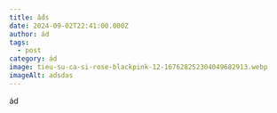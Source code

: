 ```yaml
---
title: ấds
date: 2024-09-02T22:41:00.000Z
author: ád
tags:
  - post
category: ád
image: tieu-su-ca-si-rose-blackpink-12-167628252304049682913.webp
imageAlt: adsdas
---
```

ád
